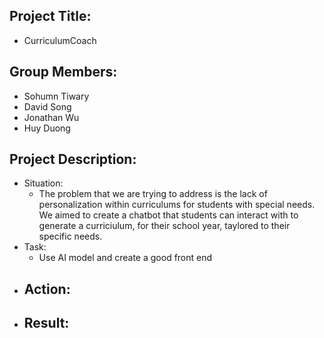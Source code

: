 ## Project Title: 
* CurriculumCoach

## Group Members: 
* Sohumn Tiwary
* David Song
* Jonathan Wu
* Huy Duong

## Project Description: 
* Situation: 
  - The problem that we are trying to address is the lack of personalization within curriculums for students with special needs. We aimed to create a chatbot that students can interact with to generate a curriciulum, for their school year, taylored to their specific needs.
* Task: 
  - Use AI model and create a good front end
* Action: 
  - 
* Result: 
  - 
